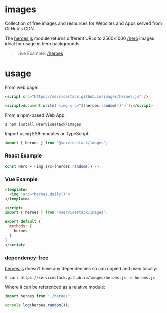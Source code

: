 # images

Collection of free images and resources for Websites and Apps served from GitHub's CDN.

The [heroes.js](https://github.com/ServiceStack/images/blob/master/heroes.js) module returns different URLs to 2560x1000 [/hero](https://github.com/ServiceStack/images/tree/master/hero) images ideal for usage in hero backgrounds.

> Live Example: [/heroes](https://servicestack.github.io/images/heroes)

# usage

From web page:

```html
<script src="https://servicestack.github.io/images/heroes.js" />

<script>document.write(`<img src="${heroes.random()}">`);</script>
```

From a npm-based Web App:

    $ npm install @servicestack/images

Import using ES6 modules or TypeScript:

```js
import { heroes } from "@servicestack/images";
```

### React Example

```js
const Hero = <img src={heroes.random()} />;
```

### Vue Example

```html
<template>
  <img :src="heroes.daily()">
</template>

<script>
import { heroes } from "@servicestack/images";

export default {
  methods: {
    heroes
  }
}
</script>
```

### dependency-free

[heroes.js](https://github.com/ServiceStack/images/blob/master/heroes.js) doesn't have any dependencies so can copied and used locally:

    $ curl https://servicestack.github.io/images/heroes.js -o heroes.js

Where it can be referenced as a relative module:

```js
import heroes from "./heroes";

console.log(heroes.random());
```